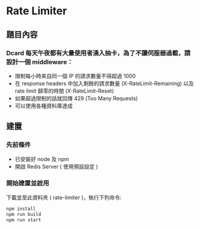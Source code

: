 # Rate Limiter 

## 題目內容

### Dcard 每天午夜都有大量使用者湧入抽卡，為了不讓伺服器過載，請設計一個 middleware：
- 限制每小時來自同一個 IP 的請求數量不得超過 1000
- 在 response headers 中加入剩餘的請求數量 (X-RateLimit-Remaining) 以及 rate limit 歸零的時間 (X-RateLimit-Reset)
- 如果超過限制的話就回傳 429 (Too Many Requests)
- 可以使用各種資料庫達成

## 建置

### 先前條件
- 已安裝好 node 及 npm
- 開啟 Redis Server ( 使用預設設定 )

### 開始建置並啟用
下載並至此資料夾 ( rate-limiter )，執行下列命令:
```bash
npm install
npm run build
npm run start
```